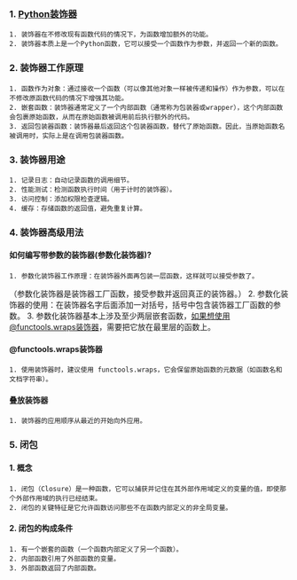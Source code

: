 ### 1. [Python装饰器](https://www.runoob.com/w3cnote/python-func-decorators.html)
    1. 装饰器在不修改现有函数代码的情况下，为函数增加额外的功能。
    2. 装饰器本质上是一个Python函数，它可以接受一个函数作为参数，并返回一个新的函数。
### 2. 装饰器工作原理
    1. 函数作为对象：通过接收一个函数（可以像其他对象一样被传递和操作）作为参数，可以在不修改原函数代码的情况下增强其功能。
    2. 嵌套函数：装饰器通常定义了一个内部函数（通常称为包装器或wrapper），这个内部函数会包裹原始函数，从而在原始函数被调用前后执行额外的代码。
    3. 返回包装器函数：装饰器最后返回这个包装器函数，替代了原始函数。因此，当原始函数名被调用时，实际上是在调用包装器函数。
### 3. 装饰器用途
    1. 记录日志：自动记录函数的调用细节。
    2. 性能测试：检测函数执行时间（用于计时的装饰器）。
    3. 访问控制：添加权限检查逻辑。
    4. 缓存：存储函数的返回值，避免重复计算。
### 4. 装饰器高级用法
#### 如何编写带参数的装饰器(参数化装饰器)?
    1. 参数化装饰器工作原理：在装饰器外面再包装一层函数，这样就可以接受参数了。
（参数化装饰器是装饰器工厂函数，接受参数并返回真正的装饰器。）
    2. 参数化装饰器的使用：在装饰器名字后面添加一对括号，括号中包含装饰器工厂函数的参数。
    3. 参数化装饰器基本上涉及至少两层嵌套函数，如果想使用@functools.wraps装饰器，需要把它放在最里层的函数上。
#### @functools.wraps装饰器
    1. 使用装饰器时，建议使用 functools.wraps，它会保留原始函数的元数据（如函数名和文档字符串）。
#### 叠放装饰器
    1. 装饰器的应用顺序从最近的开始向外应用。
### 5. 闭包
#### 1. 概念
    1. 闭包（Closure）是一种函数，它可以捕获并记住在其外部作用域定义的变量的值，即使那个外部作用域的执行已经结束。
    2. 闭包的关键特征是它允许函数访问那些不在函数内部定义的非全局变量。
#### 2. 闭包的构成条件
    1. 有一个嵌套的函数（一个函数内部定义了另一个函数）。
    2. 内部函数引用了外部函数的变量。
    3. 外部函数返回了内部函数。
